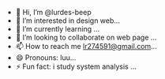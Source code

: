 - 👋 Hi, I’m @lurdes-beep
- 👀 I’m interested in design web...
- 🌱 I’m currently learning ...
- 💞️ I’m looking to collaborate on  web page ...
- 📫 How to reach me lr274591@gmail.com...
- 😄 Pronouns: luu...
- ⚡ Fun fact: i study system analysis ...

<!---
lurdes-beep/Marin-beep is a ✨ special ✨ repository because its `README.md` (this file) appears on your GitHub profile.
You can click the Preview link to take a look at your changes.
--->
